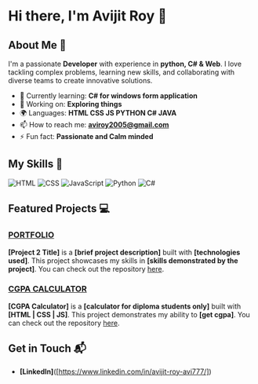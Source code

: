# Hi there, I'm Avijit Roy 👋

## About Me 🚀

I'm a passionate **Developer** with experience in **python, C# & Web**. I love tackling complex problems, learning new skills, and collaborating with diverse teams to create innovative solutions.

- 🌱 Currently learning: **C# for windows form application**
- 🔭 Working on: **Exploring things**
- 🌍 Languages: **HTML CSS JS PYTHON C# JAVA**
- 📫 How to reach me: **aviroy2005@gmail.com**
- ⚡ Fun fact: **Passionate and Calm minded**

## My Skills 🧠

![HTML](https://img.shields.io/badge/-HTML-E34F26?style=flat-square&logo=html5&logoColor=white)
![CSS](https://img.shields.io/badge/-CSS-1572B6?style=flat-square&logo=css3&logoColor=white)
![JavaScript](https://img.shields.io/badge/-JavaScript-F7DF1E?style=flat-square&logo=javascript&logoColor=black)
![Python](https://img.shields.io/badge/Python-FFD43B?style=for-the-badge&logo=python&logoColor=blue)
![C#](https://img.shields.io/badge/C%23-239120?style=for-the-badge&logo=csharp&logoColor=white)


## Featured Projects 💻

### [PORTFOLIO](https://royavi21.github.io/Avijit_Portfolio/)


**[Project 2 Title]** is a **[brief project description]** built with **[technologies used]**. This project showcases my skills in **[skills demonstrated by the project]**. You can check out the repository [here](project_2_repository_link).


### [CGPA CALCULATOR](https://royavi21.github.io/Diploma_CGPA_Calculator/)


**[CGPA Calculator]** is a **[calculator for diploma students only]** built with **[HTML | CSS | JS]**. This project demonstrates my ability to **[get cgpa]**. You can check out the repository [here](https://royavi21.github.io/Diploma_CGPA_Calculator/).


## Get in Touch 📬

- **[LinkedIn]**([https://www.linkedin.com/in/avijit-roy-avi777/])



